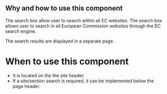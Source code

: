 ## Why and how to use this component

The search box allow user to search within all EC websites. The search box allows user to search in all European Commission websites through the EC search engine.

The search results are displayed in a separate page.

# When to use this component

-   It is located on the the site header.
-   If a site/section search is required, it can be implemented below the page header.

